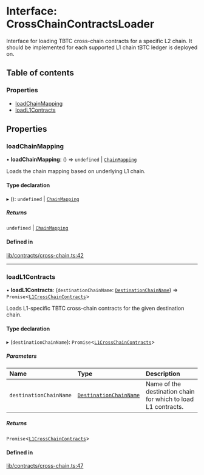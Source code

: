 # Interface: CrossChainContractsLoader

Interface for loading TBTC cross-chain contracts for a specific L2 chain.
It should be implemented for each supported L1 chain tBTC ledger is deployed
on.

## Table of contents

### Properties

- [loadChainMapping](CrossChainContractsLoader.md#loadchainmapping)
- [loadL1Contracts](CrossChainContractsLoader.md#loadl1contracts)

## Properties

### loadChainMapping

• **loadChainMapping**: () => `undefined` \| [`ChainMapping`](../README.md#chainmapping)

Loads the chain mapping based on underlying L1 chain.

#### Type declaration

▸ (): `undefined` \| [`ChainMapping`](../README.md#chainmapping)

##### Returns

`undefined` \| [`ChainMapping`](../README.md#chainmapping)

#### Defined in

[lib/contracts/cross-chain.ts:42](typescript/src/lib/contracts/cross-chain.ts#L42)

___

### loadL1Contracts

• **loadL1Contracts**: (`destinationChainName`: [`DestinationChainName`](../README.md#destinationchainname)) => `Promise`\<[`L1CrossChainContracts`](../README.md#l1crosschaincontracts)\>

Loads L1-specific TBTC cross-chain contracts for the given destination chain.

#### Type declaration

▸ (`destinationChainName`): `Promise`\<[`L1CrossChainContracts`](../README.md#l1crosschaincontracts)\>

##### Parameters

| Name | Type | Description |
| :------ | :------ | :------ |
| `destinationChainName` | [`DestinationChainName`](../README.md#destinationchainname) | Name of the destination chain for which to load L1 contracts. |

##### Returns

`Promise`\<[`L1CrossChainContracts`](../README.md#l1crosschaincontracts)\>

#### Defined in

[lib/contracts/cross-chain.ts:47](typescript/src/lib/contracts/cross-chain.ts#L47)
